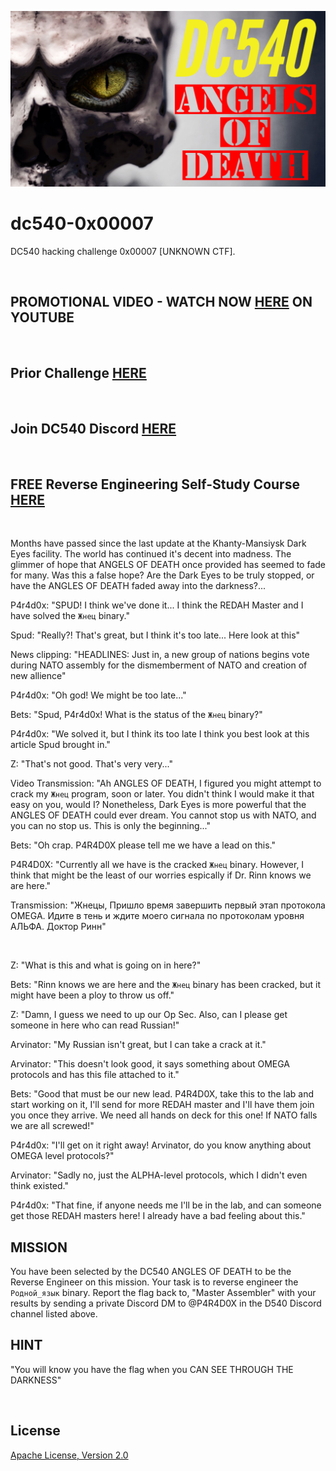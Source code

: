 ![image](https://github.com/mytechnotalent/dc540-0x00007/blob/main/DC540%20Angels%20Of%20Death.png?raw=true)

# dc540-0x00007
DC540 hacking challenge 0x00007 [UNKNOWN CTF].

<br>

## PROMOTIONAL VIDEO - WATCH NOW [HERE](https://youtu.be/YJAa4o7WXkE) ON YOUTUBE

<br>

## Prior Challenge [HERE](https://github.com/mytechnotalent/dc540-0x00006)

<br>

## Join DC540 Discord [HERE](https://discord.gg/TC9V9RCr5U)

<br>

## FREE Reverse Engineering Self-Study Course [HERE](https://github.com/mytechnotalent/Reverse-Engineering-Tutorial)

<br>

Months have passed since the last update at the Khanty-Mansiysk Dark Eyes facility. The world has continued it's decent into madness. The glimmer of hope that ANGELS OF DEATH once provided has seemed to fade for many. Was this a false hope? Are the Dark Eyes to be truly stopped, or have the ANGLES OF DEATH faded away into the darkness?... <br>

P4r4d0x: "SPUD! I think we've done it... I think the REDAH Master and I have solved the `Жнец` binary."<br>

Spud: "Really?! That's great, but I think it's too late... Here look at this"<br>

News clipping: "HEADLINES: Just in, a new group of nations begins vote during NATO assembly for the dismemberment of NATO and creation of new allience"<br>

P4r4d0x: "Oh god! We might be too late..."<br>

Bets: "Spud, P4r4d0x! What is the status of the `Жнец` binary?"<br>

P4r4d0x: "We solved it, but I think its too late I think you best look at this article Spud brought in."<br>

Z: "That's not good. That's very very..."<br>

Video Transmission: "Ah ANGLES OF DEATH, I figured you might attempt to crack my `Жнец` program, soon or later. You didn't think I would make it that easy on you, would I? Nonetheless, Dark Eyes is more powerful that the ANGLES OF DEATH could ever dream. You cannot stop us with NATO, and you can no stop us. This is only the beginning..."<br>

Bets: "Oh crap. P4R4D0X please tell me we have a lead on this."<br>

P4R4D0X: "Currently all we have is the cracked `Жнец` binary. However, I think that might be the least of our worries espically if Dr. Rinn knows we are here."<br>

Transmission: "Жнецы, Пришло время завершить первый этап протокола OMEGA. Идите в тень и ждите моего сигнала по протоколам уровня АЛЬФА.  Доктор Ринн"

<br>

Z: "What is this and what is going on in here?"<br>

Bets: "Rinn knows we are here and the `Жнец` binary has been cracked, but it might have been a ploy to throw us off."<br>

Z: "Damn, I guess we need to up our Op Sec. Also, can I please get someone in here who can read Russian!"<br>

Arvinator: "My Russian isn't great, but I can take a crack at it."<br>

Arvinator: "This doesn't look good, it says something about OMEGA protocols and has this file attached to it."<br>

Bets: "Good that must be our new lead. P4R4D0X, take this to the lab and start working on it, I'll send for more REDAH master and I'll have them join you once they arrive. We need all hands on deck for this one! If NATO falls we are all screwed!"<br>

P4r4d0x: "I'll get on it right away! Arvinator, do you know anything about OMEGA level protocols?"<br>

Arvinator: "Sadly no, just the ALPHA-level protocols, which I didn't even think existed."<br>

P4r4d0x: "That fine, if anyone needs me I'll be in the lab, and can someone get those REDAH masters here! I already have a bad feeling about this."<br>

## MISSION
You have been selected by the DC540 ANGLES OF DEATH to be the Reverse Engineer on this mission. Your task is to reverse engineer the `Родной_язык` binary. Report the flag back to, "Master Assembler" with your results by sending a private Discord DM to @P4R4D0X in the D540 Discord channel listed above.

## HINT
"You will know you have the flag when you CAN SEE THROUGH THE DARKNESS"

<br>

## License
[Apache License, Version 2.0](https://www.apache.org/licenses/LICENSE-2.0)
